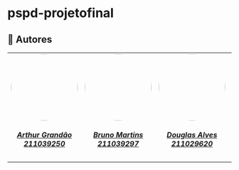 # pspd-projetofinal

## 👥 Autores

<div align="center">
   <table style="margin-left: auto; margin-right: auto;">
        <tr>
            <td align="center">
                <a href="https://github.com/arthurgrandao">
                    <img style="border-radius: 50%;" src="https://avatars.githubusercontent.com/u/85596312?v=4" width="150px;"/>
                    <h5 class="text-center">Arthur Grandão <br>211039250</h5>
                </a>
            </td>
            <td align="center">
                <a href="https://github.com/gitbmvb">
                    <img style="border-radius: 50%;" src="https://avatars.githubusercontent.com/u/30751876?v=4" width="150px;"/>
                    <h5 class="text-center">Bruno Martins <br>211039297</h5>
                </a>
            </td>
            <td align="center">
                <a href="https://github.com/dougAlvs">
                    <img style="border-radius: 50%;" src="https://avatars.githubusercontent.com/u/98109429?v=4" width="150px;"/>
                    <h5 class="text-center">Douglas Alves <br>211029620</h5>
                </a>
            </td>
            <td align="center">
                <a href="https://github.com/g16c">
                    <img style="border-radius: 50%;" src="https://avatars.githubusercontent.com/u/90865675?v=4" width="150px;"/>
                    <h5 class="text-center">Gabriel Campello <br>211039439</h5>
                </a>
            </td>
            <td align="center">
                <a href="https://github.com/manuziny">
                    <img style="border-radius: 50%;" src="https://avatars.githubusercontent.com/u/88348637?v=4" width="150px;"/>
                    <h5 class="text-center">Geovanna Avelino <br>202016328</h5>
                </a>
            </td>
    </table>
</div>
